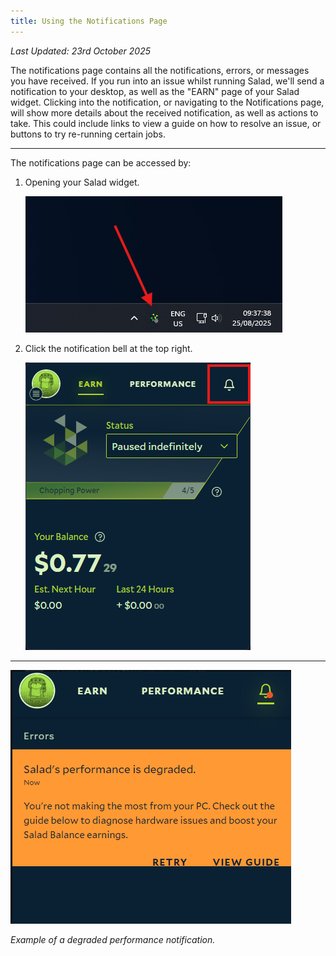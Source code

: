 ```yaml
---
title: Using the Notifications Page
---
```


_Last Updated: 23rd October 2025_

The notifications page contains all the notifications, errors, or messages you have received. If you run into an issue
whilst running Salad, we'll send a notification to your desktop, as well as the "EARN" page of your Salad widget.
Clicking into the notification, or navigating to the Notifications page, will show more details about the received
notification, as well as actions to take. This could include links to view a guide on how to resolve an issue, or
buttons to try re-running certain jobs.

---

The notifications page can be accessed by:

1. Opening your Salad widget.

   ![opening the salad app](../../../../content/images/guides/using-salad/using-the-notifications-page-1.png)

2. Click the notification bell at the top right.

   ![selecting the notifications page in the salad app](../../../../content/images/guides/using-salad/using-the-notifications-page-2.png)

---

![example screenshot of an error in the salad app](../../../../content/images/guides/using-salad/using-the-notifications-page-3.png)

_Example of a degraded performance notification._
